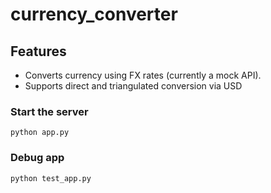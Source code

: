 # **currency_converter**

## **Features**
- Converts currency using FX rates (currently a mock API).
- Supports direct and triangulated conversion via USD

### **Start the server**
```python app.py```

### **Debug app**
```python test_app.py```

